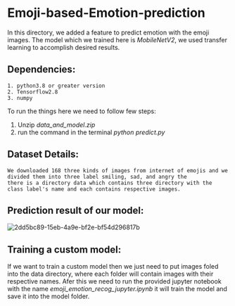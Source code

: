 # Emoji-based-Emotion-prediction

In this directory, we added a feature to predict emotion with the emoji images. The model which we trained here is *MobileNetV2*, we used transfer learning to accomplish desired results.

## Dependencies:
	1. python3.8 or greater version
	2. Tensorflow2.8
	3. numpy

To run the things here we need to follow few steps:
1. Unzip *data_and_model.zip*
2. run the command in the terminal *python predict.py*


## Dataset Details:
	We downloaded 168 three kinds of images from internet of emojis and we divided them into three label smiling, sad, and angry the 
	there is a directory data which contains three directory with the class label's name and each contains respective images.
	
## Prediction result of our model:
![2dd5bc89-15eb-4a9e-bf2e-bf54d296817b](https://user-images.githubusercontent.com/86379589/196512758-3af2ae92-ba30-4ea6-a4c7-384613c28f73.png)


## Training a custom model:
 If we want to train a custom model then we just need to put images foled into the data directory, where each folder will contain images with their respective names. Afer this we need to run the provided jupyter notebook with the name *emoji_emotion_recog_jupyter.ipynb* it will train the model and save it into the model folder.
